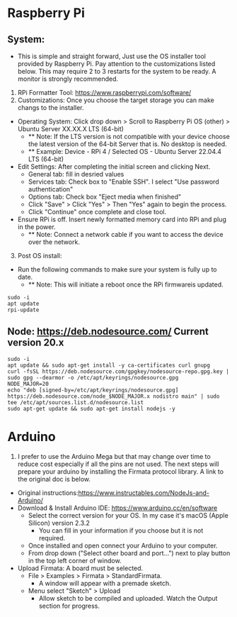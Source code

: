 # Raspberry Pi
## System:
- This is simple and straight forward, Just use the OS installer tool provided by Raspberry Pi. Pay attention to the customizations listed below. This may require 2 to 3 restarts for the system to be ready. A monitor is strongly recommended.
1. RPi Formatter Tool: https://www.raspberrypi.com/software/
2. Customizations: Once you choose the target storage you can make changs to the installer.
  - Operating System: Click drop down > Scroll to Raspberry Pi OS (other) > Ubuntu Server XX.XX.X LTS (64-bit)
    - ** Note: If the LTS version is not compatible with your device choose the latest version of the 64-bit Server that is. No desktop is needed. 
    - ** Example: Device - RPi 4 / Selected OS - Ubuntu Server 22.04.4 LTS (64-bit)
  - Edit Settings: After completing the initial screen and clicking Next.
    - General tab: fill in desried values
    - Services tab: Check box to "Enable SSH". I select "Use password authentication"
    - Options tab: Check box "Eject media when finished"
    - Click "Save" > Click "Yes" > Then "Yes" again to begin the process.
    - Click "Continue" once complete and close tool. 
  - Ensure RPi is off. Insert newly formatted memory card into RPi and plug in the power.
    - ** Note: Connect a network cable if you want to access the device over the network. 
3. Post OS install:
  - Run the following commands to make sure your system is fully up to date. 
    - ** Note: This will initiate a reboot once the RPi firmwareis updated. 
  ```
  sudo -i
  apt update
  rpi-update
  ```    
  
## Node: https://deb.nodesource.com/ Current version 20.x
```
sudo -i
apt update && sudo apt-get install -y ca-certificates curl gnupg
curl -fsSL https://deb.nodesource.com/gpgkey/nodesource-repo.gpg.key | sudo gpg --dearmor -o /etc/apt/keyrings/nodesource.gpg
NODE_MAJOR=20
echo "deb [signed-by=/etc/apt/keyrings/nodesource.gpg] https://deb.nodesource.com/node_$NODE_MAJOR.x nodistro main" | sudo tee /etc/apt/sources.list.d/nodesource.list
sudo apt-get update && sudo apt-get install nodejs -y
```

# Arduino
1. I prefer to use the Arduino Mega but that may change over time to reduce cost especially if all the pins are not used. The next steps will prepare your arduino by installing the Firmata protocol library. A link to the original doc is below.
- Original instructions:https://www.instructables.com/NodeJs-and-Arduino/
- Download & Install Arduino IDE: https://www.arduino.cc/en/software
  - Select the correct version for your OS. In my case it's macOS (Apple Silicon) version 2.3.2
    - You can fill in your information if you choose but it is not required. 
  - Once installed and open connect your Arduino to your computer.
  - From drop down ("Select other board and port...") next to play button in the top left corner of window.
- Upload Firmata: A board must be selected. 
  - File > Examples > Firmata > StandardFirmata. 
    - A window will appear with a premade sketch. 
  - Menu select "Sketch" > Upload
    - Allow sketch to be compiled and uploaded. Watch the Output section for progress.